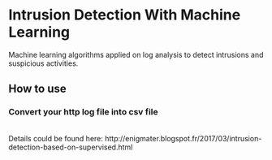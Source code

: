 # Intrusion Detection With Machine Learning
Machine learning algorithms applied on log analysis to detect intrusions and suspicious activities.

## How to use
### Convert your http log file into csv file




<br>
Details could be found here: http://enigmater.blogspot.fr/2017/03/intrusion-detection-based-on-supervised.html
